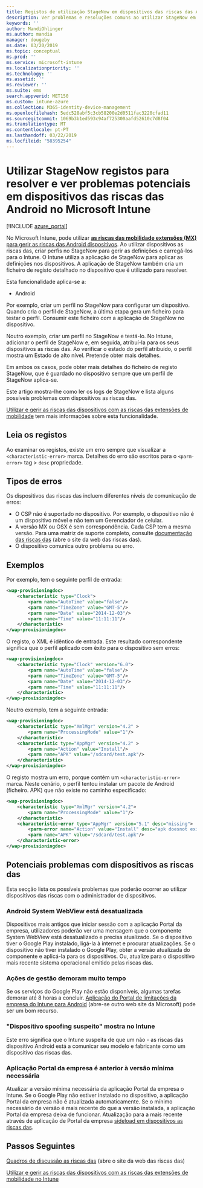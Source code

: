 ```yaml
---
title: Registos de utilização StageNow em dispositivos das riscas das Android no Microsoft Intune – Azure | Documentos da Microsoft
description: Ver problemas e resoluções comuns ao utilizar StageNow em dispositivos Android com o Microsoft Intune. Além disso, saiba como obter registos e ver exemplos de como ler os registos para o êxito ou erros.
keywords: ''
author: MandiOhlinger
ms.author: mandia
manager: dougeby
ms.date: 03/20/2019
ms.topic: conceptual
ms.prod: ''
ms.service: microsoft-intune
ms.localizationpriority: ''
ms.technology: ''
ms.assetid: ''
ms.reviewer: ''
ms.suite: ems
search.appverid: MET150
ms.custom: intune-azure
ms.collection: M365-identity-device-management
ms.openlocfilehash: 5edc528abf5c3cb58200e2d0511fac3220cfad11
ms.sourcegitcommit: 1069b3b1ed593c94af725300aafd52610c7d8f04
ms.translationtype: MT
ms.contentlocale: pt-PT
ms.lasthandoff: 03/22/2019
ms.locfileid: "58395254"
---
```

# <a name="use-stagenow-logs-to-troubleshoot-and-see-potential-issues-on-android-zebra-devices-in-microsoft-intune"></a>Utilizar StageNow registos para resolver e ver problemas potenciais em dispositivos das riscas das Android no Microsoft Intune

[!INCLUDE [azure_portal](./includes/azure_portal.md)]

No Microsoft Intune, pode utilizar [ **as riscas das mobilidade extensões (MX)** para gerir as riscas das Android dispositivos](android-zebra-mx-overview.md). Ao utilizar dispositivos as riscas das, criar perfis no StageNow para gerir as definições e carregá-los para o Intune. O Intune utiliza a aplicação de StageNow para aplicar as definições nos dispositivos. A aplicação de StageNow também cria um ficheiro de registo detalhado no dispositivo que é utilizado para resolver.

Esta funcionalidade aplica-se a:

- Android

Por exemplo, criar um perfil no StageNow para configurar um dispositivo. Quando cria o perfil de StageNow, a última etapa gera um ficheiro para testar o perfil. Consumir este ficheiro com a aplicação de StageNow no dispositivo.

Noutro exemplo, criar um perfil no StageNow e testá-lo. No Intune, adicionar o perfil de StageNow e, em seguida, atribuí-la para os seus dispositivos as riscas das. Ao verificar o estado do perfil atribuído, o perfil mostra um Estado de alto nível. Pretende obter mais detalhes.

Em ambos os casos, pode obter mais detalhes do ficheiro de registo StageNow, que é guardado no dispositivo sempre que um perfil de StageNow aplica-se.

Este artigo mostra-lhe como ler os logs de StageNow e lista alguns possíveis problemas com dispositivos as riscas das.

[Utilizar e gerir as riscas das dispositivos com as riscas das extensões de mobilidade](android-zebra-mx-overview.md) tem mais informações sobre esta funcionalidade.

## <a name="read-the-logs"></a>Leia os registos

Ao examinar os registos, existe um erro sempre que visualizar a `<characteristic-error>` marca. Detalhes do erro são escritos para o `<parm-error>` tag > `desc` propriedade.

## <a name="error-types"></a>Tipos de erros

Os dispositivos das riscas das incluem diferentes níveis de comunicação de erros:

- O CSP não é suportado no dispositivo. Por exemplo, o dispositivo não é um dispositivo móvel e não tem um Gerenciador de celular.
- A versão MX ou OSX é sem correspondência. Cada CSP tem a mesma versão. Para uma matriz de suporte completo, consulte [documentação das riscas das](http://techdocs.zebra.com/mx/) (abre o site da web das riscas das).
- O dispositivo comunica outro problema ou erro.

## <a name="examples"></a>Exemplos

Por exemplo, tem o seguinte perfil de entrada:

```xml
<wap-provisioningdoc>
    <characteristic type="Clock">
        <parm name="AutoTime" value="false"/>
        <parm name="TimeZone" value="GMT-5"/>
        <parm name="Date" value="2014-12-03"/>
        <parm name="Time" value="11:11:11"/>
    </characteristic>
</wap-provisioningdoc>
```

O registo, o XML é idêntico de entrada. Este resultado correspondente significa que o perfil aplicado com êxito para o dispositivo sem erros:

```xml
<wap-provisioningdoc>
    <characteristic type="Clock" version="6.0">
        <parm name="AutoTime" value="false"/>
        <parm name="TimeZone" value="GMT-5"/>
        <parm name="Date" value="2014-12-03"/>
        <parm name="Time" value="11:11:11"/>
    </characteristic>
</wap-provisioningdoc>
```

Noutro exemplo, tem a seguinte entrada:

```xml
<wap-provisioningdoc>
    <characteristic type="XmlMgr" version="4.2" >
        <parm name="ProcessingMode" value="1"/>
    </characteristic>
    <characteristic type="AppMgr" version="4.2" >
        <parm name="Action" value="Install"/>
        <parm name="APK" value="/sdcard/test.apk"/>
    </characteristic>
</wap-provisioningdoc>
```

O registo mostra um erro, porque contém um `<characteristic-error>` marca. Neste cenário, o perfil tentou instalar um pacote de Android (ficheiro. APK) que não existe no caminho especificado:

```xml
<wap-provisioningdoc>
    <characteristic type="XmlMgr" version="4.2">
        <parm name="ProcessingMode" value="1"/>
    </characteristic>
    <characteristic-error type="AppMgr" version="5.1" desc="missing">
        <parm-error name="Action" value="Install" desc="apk doesnot exist in the path"/>
        <parm name="APK" value="/sdcard/test.apk"/>
    </characteristic-error>
</wap-provisioningdoc>
```

## <a name="potential-issues-with-zebra-devices"></a>Potenciais problemas com dispositivos as riscas das

Esta secção lista os possíveis problemas que poderão ocorrer ao utilizar dispositivos das riscas com o administrador de dispositivos.

### <a name="android-system-webview-is-out-of-date"></a>Android System WebView está desatualizada

Dispositivos mais antigos que iniciar sessão com a aplicação Portal da empresa, utilizadores poderão ver uma mensagem que o componente System WebView está desatualizado e precisa atualizado. Se o dispositivo tiver o Google Play instalado, ligá-la à internet e procurar atualizações. Se o dispositivo não tiver instalado o Google Play, obter a versão atualizada do componente e aplicá-la para os dispositivos. Ou, atualize para o dispositivo mais recente sistema operacional emitido pelas riscas das.

### <a name="management-actions-take-a-long-time"></a>Ações de gestão demoram muito tempo

Se os serviços do Google Play não estão disponíveis, algumas tarefas demorar até 8 horas a concluir. [Aplicação do Portal de limitações da empresa do Intune para Android](https://support.microsoft.com/help/3211588/limitations-of-intune-company-portal-app-for-android-in-china) (abre-se outro web site da Microsoft) pode ser um bom recurso.

### <a name="device-spoofing-suspected-shows-in-intune"></a>"Dispositivo spoofing suspeito" mostra no Intune

Este erro significa que o Intune suspeita de que um não - as riscas das dispositivo Android está a comunicar seu modelo e fabricante como um dispositivo das riscas das.

### <a name="company-portal-app-is-older-than-minimum-required-version"></a>Aplicação Portal da empresa é anterior à versão mínima necessária

Atualizar a versão mínima necessária da aplicação Portal da empresa o Intune. Se o Google Play não estiver instalado no dispositivo, a aplicação Portal da empresa não é atualizada automaticamente. Se o mínimo necessário de versão é mais recente do que a versão instalada, a aplicação Portal da empresa deixa de funcionar. Atualização para a mais recente através de aplicação de Portal da empresa [sideload em dispositivos as riscas das](android-zebra-mx-overview.md#sideload-the-company-portal-app).

## <a name="next-steps"></a>Passos Seguintes

[Quadros de discussão as riscas das](https://developer.zebra.com/community/home/discussions) (abre o site da web das riscas das)

[Utilizar e gerir as riscas das dispositivos com as riscas das extensões de mobilidade no Intune](android-zebra-mx-overview.md)
